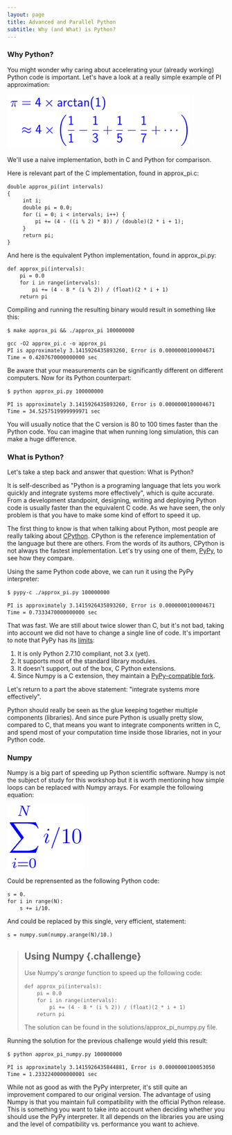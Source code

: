```yaml
---
layout: page
title: Advanced and Parallel Python
subtitle: Why (and What) is Python?
---
```


### Why Python?

You might wonder why caring about accelerating your (already working) Python code is important. Let's have a look at a really simple example of PI approximation:

![PI approximation](img/pi.png)

We'll use a naive implementation, both in C and Python for comparison.

Here is relevant part of the C implementation, found in approx_pi.c:

~~~ {.c}
double approx_pi(int intervals)
{
     int i;
     double pi = 0.0;
     for (i = 0; i < intervals; i++) {
         pi += (4 - ((i % 2) * 8)) / (double)(2 * i + 1);
     }
     return pi;
}
~~~

And here is the equivalent Python implementation, found in approx_pi.py:

~~~ {.python}
def approx_pi(intervals):
    pi = 0.0
    for i in range(intervals):
        pi += (4 - 8 * (i % 2)) / (float)(2 * i + 1)
    return pi
~~~

Compiling and running the resulting binary would result in something like this:

~~~ {.input}
$ make approx_pi && ./approx_pi 100000000
~~~
~~~ {.output}
gcc -O2 approx_pi.c -o approx_pi
PI is approximately 3.1415926435893260, Error is 0.0000000100004671
Time = 0.4207670000000000 sec
~~~

Be aware that your measurements can be significantly different on different computers. Now for its Python counterpart:

~~~ {.input}
$ python approx_pi.py 100000000
~~~
~~~ {.output}
PI is approximately 3.1415926435893260, Error is 0.0000000100004671
Time = 34.5257519999999971 sec
~~~

You will usually notice that the C version is 80 to 100 times faster than the Python code. You can imagine that when running long simulation, this can make a huge difference.

### What is Python?

Let's take a step back and answer that question: What is Python?

It is self-described as "Python is a programing language that lets you work quickly and integrate systems more effectively", which is quite accurate. From a development standpoint, designing, writing and deploying Python code is usually faster than the equivalent C code. As we have seen, the only problem is that you have to make some kind of effort to speed it up.

The first thing to know is that when talking about Python, most people are really talking about [CPython](https://python.org). CPython is the reference implementation of the language but there are others. From the words of its authors, CPython is not always the fastest implementation. Let's try using one of them, [PyPy](http://pypy.org/), to see how they compare.

Using the same Python code above, we can run it using the PyPy interpreter:

~~~ {.input}
$ pypy-c ./approx_pi.py 100000000
~~~
~~~ {.output}
PI is approximately 3.1415926435893260, Error is 0.0000000100004671
Time = 0.7333470000000000 sec
~~~

That was fast. We are still about twice slower than C, but it's not bad, taking into account we did not have to change a single line of code. It's important to note that PyPy has its [limits](http://pypy.org/compat.html):

1. It is only Python 2.7.10 compliant, not 3.x (yet).
2. It supports most of the standard library modules.
3. It doesn't support, out of the box, C Python extensions.
4. Since Numpy is a C extension, they maintain a [PyPy-compatible fork](https://bitbucket.org/pypy/numpy.git).

Let's return to a part the above statement: "integrate systems more effectively".

Python should really be seen as the glue keeping together multiple components (libraries). And since pure Python is usually pretty slow, compared to C, that means you want to integrate components written in C, and spend most of your computation time inside those libraries, not in your Python code.

### Numpy

Numpy is a big part of speeding up Python scientific software. Numpy is not the subject of study for this workshop but it is worth mentioning how simple loops can be replaced with Numpy arrays. For example the following equation:

![Simple Sum](img/sum_numpy.png)

Could be reprensented as the following Python code:

~~~ {.python}
s = 0.
for i in range(N):
    s += i/10.
~~~

And could be replaced by this single, very efficient, statement:

~~~ {.python}
s = numpy.sum(numpy.arange(N)/10.)
~~~

> ## Using Numpy {.challenge}
> 
> Use Numpy's _arange_ function to speed up the following code:
>
> ~~~ {.python}
> def approx_pi(intervals):
>     pi = 0.0
>     for i in range(intervals):
>         pi += (4 - 8 * (i % 2)) / (float)(2 * i + 1)
>     return pi
> ~~~
>
> The solution can be found in the solutions/approx_pi_numpy.py file.

Running the solution for the previous challenge would yield this result:

~~~ {.input}
$ python approx_pi_numpy.py 100000000
~~~
~~~ {.output}
PI is approximately 3.1415926435844881, Error is 0.0000000100053050
Time = 1.2332240000000001 sec
~~~

While not as good as with the PyPy interpreter, it's still quite an improvement compared to our original version. The advantage of using Numpy is that you maintain full compatibility with the official Python release. This is something you want to take into account when deciding whether you should use the PyPy interpreter. It all depends on the libraries you are using and the level of compatibility vs. performance you want to achieve.
